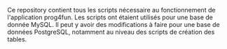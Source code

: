 Ce repository contient tous les scripts nécessaire au fonctionnement de l'application prog4fun.
Les scripts ont étaient utilisés pour une base de donnée MySQL. Il peut y avoir des modifications à faire pour une base de données PostgreSQL, notamment au niveau des scripts de création des tables.
